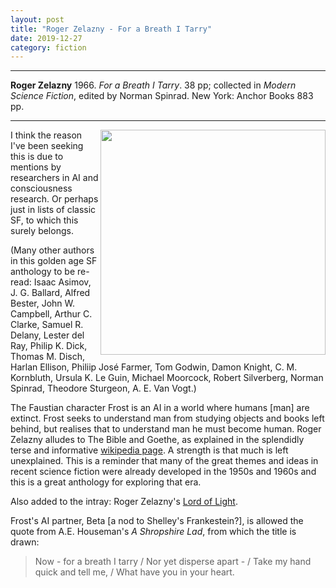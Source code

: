 ```yaml
---
layout: post
title: "Roger Zelazny - For a Breath I Tarry"
date: 2019-12-27
category: fiction
---
```


***
<b>Roger Zelazny</b> 1966. _For a Breath I Tarry_.  38 pp; collected in _Modern Science Fiction_, edited by Norman Spinrad. New York: Anchor Books  883 pp.

***


<img align="right" width="360" src="https://i.gr-assets.com/images/S/compressed.photo.goodreads.com/books/1249759460l/2038999.jpg" alt="">  


I think the reason I've been seeking this is due to mentions by researchers in AI and consciousness research.  Or perhaps just in lists of classic SF, to which this surely belongs.

(Many other authors in this golden age SF anthology to be re-read: Isaac Asimov, J. G. Ballard, Alfred Bester, John W. Campbell, Arthur C. Clarke, Samuel R. Delany, Lester del Ray, Philip K. Dick, Thomas M. Disch, Harlan Ellison, Philiip José Farmer, Tom Godwin, Damon Knight, C. M. Kornbluth, Ursula K. Le Guin, Michael Moorcock, Robert Silverberg, Norman Spinrad, Theodore Sturgeon, A. E. Van Vogt.)

The Faustian character Frost is an AI in a world where humans [man] are extinct.  Frost seeks to understand man from studying objects and books left behind, but realises that to understand man he must become human.  Roger Zelazny alludes to The Bible and Goethe, as explained in the splendidly terse and informative [wikipedia page](https://en.wikipedia.org/wiki/For_a_Breath_I_Tarry). A strength is that much is left unexplained.  This is a reminder that many of the great themes and ideas in recent science fiction were already developed in the 1950s and 1960s and this is a great anthology for exploring that era.  

Also added to the intray: Roger Zelazny's [Lord of Light](https://en.wikipedia.org/wiki/Lord_of_Light).

Frost's AI partner, Beta [a nod to Shelley's Frankestein?], is allowed the quote from A.E. Houseman's _A Shropshire Lad_, from which the title is drawn: 

> Now - for a breath I tarry /  Nor yet disperse apart - / Take my hand quick and tell me, / What have you in your heart.

